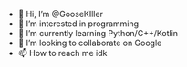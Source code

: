 - 👋 Hi, I’m @GooseKIller
- 👀 I’m interested in programming
- 🌱 I’m currently learning Python/C++/Kotlin
- 💞️ I’m looking to collaborate on Google
- 📫 How to reach me idk

<!---
GooseKIller/GooseKIller is a ✨ special ✨ repository because its `README.md` (this file) appears on your GitHub profile.
You can click the Preview link to take a look at your changes.
--->
